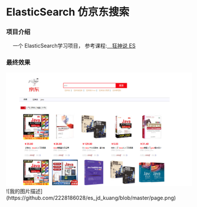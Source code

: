 # ElasticSearch 仿京东搜索


### 项目介绍
&emsp; 一个 ElasticSearch学习项目， 参考课程:<a href="https://www.bilibili.com/video/BV17a4y1x7zq/">&emsp;狂神说 ES</a>

### 最终效果
<img src="https://github.com/2228186028/es_jd_kuang/blob/master/page.png"/> 
![我的图片描述](https://github.com/2228186028/es_jd_kuang/blob/master/page.png)
